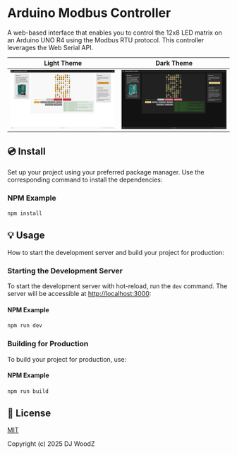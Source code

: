 # Arduino Modbus Controller

A web-based interface that enables you to control the 12x8 LED matrix on an Arduino UNO R4 using the Modbus RTU protocol. This controller leverages the Web Serial API.

| Light Theme | Dark Theme |
| --- | --- |
| [![Arduino Modbus Controller - Light Theme](./screenshots/light-theme.png)](./screenshots/light-theme.png) | [![Arduino Modbus Controller - Dark Theme](./screenshots/dark-theme.png)](./screenshots/dark-theme.png) |


## 💿 Install

Set up your project using your preferred package manager. Use the corresponding command to install the dependencies:

### NPM Example

```bash
npm install
```

## 💡 Usage

How to start the development server and build your project for production:

### Starting the Development Server

To start the development server with hot-reload, run the `dev` command. The server will be accessible at [http://localhost:3000](http://localhost:3000):

#### NPM Example

```bash
npm run dev
```

### Building for Production

To build your project for production, use:

#### NPM Example

```bash
npm run build
```

## 📑 License

[MIT](https://github.com/DJWoodZ/Arduino-Modbus-Controller/blob/main/LICENSE)

Copyright (c) 2025 DJ WoodZ
